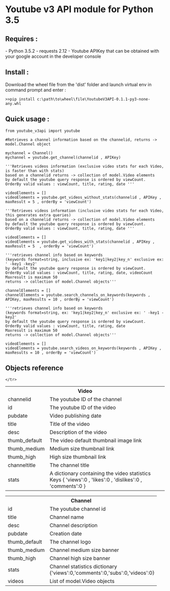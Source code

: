 <h1>Youtube v3 API module for Python 3.5</h1>

<h2>Requires :</h2>
    - Python 3.5.2
    - requests 2.12
    - Youtube APIKey that can be obtained with your google account in the developer console

<h2>Install :</h2>
Download the wheel file from the 'dist' folder and launch virtual env in command prompt and enter :

    >>pip install c:\path\to\wheel\file\YoutubeV3API-0.1.1-py3-none-any.whl


<h2>Quick usage :</h2>
    
    from youtube_v3api import youtube

    #Retrieves a channel information based on the channelid, returns -> model.Channel object
    
    mychannel = Channel()
    mychannel = youtube.get_channel(channelid , APIKey)
    
    '''Retrieves videos information (exclusive video stats for each Video, is faster than with stats) 
    based on a channelid returns -> collection of model.Video elements
    by default the youtube query response is ordered by viewCount.
    OrderBy valid values : viewCount, title, rating, date '''
    
    videoElements = []
    videoElements = youtube.get_videos_without_stats(channelid , APIKey , maxResult = 5 , orderBy = 'viewCount')

    '''Retrieves videos information (inclusive video stats for each Video, this generates extra queries) 
    based on a channelid returns -> collection of model.Video elements
    by default the youtube query response is ordered by viewCount. 
    OrderBy valid values : viewCount, title, rating, date '''
    
    videoElements = []
    videoElements = youtube.get_videos_with_stats(channelid , APIKey ,  maxResult = 5  , orderBy = 'viewCount')

    '''retrieves channel info based on keywords 
    (keywords format=string, inclusive ex: 'key1|key2|key_n' exclusive ex: ' -key1 -key2'
    by default the youtube query response is ordered by viewCount.
    OrderBy valid values : viewCount, title, rating, date, videoCount
    Maxresult is maximum 50
    returns -> collection of model.Channel objects'''
    
    channelElements = []
    channelElements = youtube.search_channels_on_keywords(keywords , APIKey, maxResults = 10 , orderBy = 'viewCount')

    '''retrieves channel info based on keywords 
    (keywords format=string, ex: 'key1|key2|key_n' exclusive ex: ' -key1 -key2'
    by default the youtube query response is ordered by viewCount. 
    OrderBy valid values : viewCount, title, rating, date
    Maxresult is maximum 50
    returns -> collection of model.Channel objects'''
    
    videoElements = []
    videoElements = youtube.search_videos_on_keywords(keywords , APIKey , maxResults = 10 , orderBy = 'viewCount')
    
    
<h2>Objects reference</h2>

<table style='margin:auto;'>
    <tr>
        <th colspan=2>Video</th>
    </tr>
    <tr>
        <td>channelid</td><td>The youtube ID of the channel</td>
    </tr><tr>
        <td>id</td><td>The youtube ID of the video</td>
    </tr><tr>
        <td>pubdate</td><td>Video publishing date</td>
    </tr><tr>
        <td>title</td><td>Title of the video</td>
    </tr><tr>        
        <td>desc</td><td>Description of the video</td>
    </tr><tr>
        <td>thumb_default</td><td>The video default thumbnail image link</td>
    </tr><tr>
        <td>thumb_medium</td><td>Medium size thumbnail link</td>
   </tr><tr>
        <td>thumb_high</td><td>High size thumbnail link</td>
    </tr><tr>
        <td>channeltitle</td><td>The channel title</td>
    </tr><tr>
        <td>stats</td><td>A dictionary containing the video statistics<br/>
                           Keys { 'views':0 , 'likes':0 , 'dislikes':0 , 'comments':0 }</td>
                           
    </tr>
    
</table>

<table>
    <tr>
        <th colspan=2>Channel</th>
    </tr>
    <tr>
        <td>id</td><td>The youtube channel id</td>
    </tr><tr>
        <td>title</td><td>Channel name</td>
    </tr><tr>
        <td>desc</td><td>Channel description</td>
   </tr><tr>
        <td>pubdate</td><td>Creation date</td>
    </tr><tr>
        <td>thumb_default</td><td>The channel logo</td>
    </tr><tr>
        <td>thumb_medium</td><td>Channel medium size banner</td>
    </tr><tr>
        <td>thumb_high</td><td>Channel high size banner</td>
    </tr><tr>
        <td>stats</td><td>Channel statistics dictionary<br>{'views':0,'comments':0,'subs':0,'videos':0}</td>
    </tr><tr>
        <td>videos</td><td>List of model.Video objects</td>
    </tr>
    
</table>

